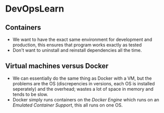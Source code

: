 # DevOpsLearn

## Containers
* We want to have the exact same environment for development and production, this ensures that program works exactly as tested
* Don't want to uninstall and reinstall dependencies all the time.

## Virtual machines versus Docker
* We can essentially do the same thing as Docker with a VM, but the problems are the OS (discrepencies in versions, each OS is installed seperately) and the overhead;
wastes a lot of space in memory and tends to be slow.
* Docker simply runs containers on the *Docker Engine* which runs on an *Emulated Container Support*, this all runs on one OS.
